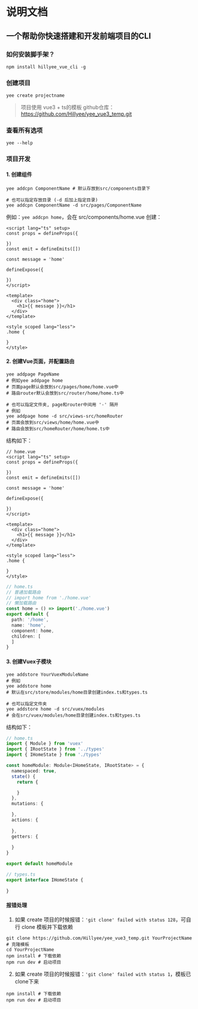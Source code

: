 # 说明文档

## 一个帮助你快速搭建和开发前端项目的CLI

### 如何安装脚手架？

```shell
npm install hillyee_vue_cli -g
```

### 创建项目

```shell
yee create projectname
```
> 项目使用 vue3 + ts的模板
> github仓库：https://github.com/Hillyee/yee_vue3_temp.git

### 查看所有选项

```shell
yee --help
```

### 项目开发

#### 1. 创建组件

```shell
yee addcpn ComponentName # 默认存放到src/components目录下

# 也可以指定存放目录 (-d 后加上指定目录)
yee addcpn ComponentName -d src/pages/ComponentName
```

例如：`yee addcpn home`，会在 src/components/home.vue 创建：

```vue
<script lang="ts" setup>
const props = defineProps({
  
})
const emit = defineEmits([])

const message = 'home'

defineExpose({
  
})
</script>

<template>
  <div class="home">
    <h1>{{ message }}</h1>
  </div>
</template>

<style scoped lang="less">
.home {

}
</style>
```

#### 2. 创建Vue页面，并配置路由

```shell
yee addpage PageName 
# 例如yee addpage home
# 页面page默认会放到src/pages/home/home.vue中
# 路由router默认会放到src/router/home/home.ts中

# 也可以指定文件夹, page和router中间用 '-' 隔开
# 例如
yee addpage home -d src/views-src/homeRouter
# 页面会放到src/views/home/home.vue中
# 路由会放到src/homeRouter/home/home.ts中
```

结构如下：

```vue
// home.vue
<script lang="ts" setup>
const props = defineProps({
  
})
const emit = defineEmits([])

const message = 'home'

defineExpose({
  
})
</script>

<template>
  <div class="home">
    <h1>{{ message }}</h1>
  </div>
</template>

<style scoped lang="less">
.home {

}
</style>
```

```ts
// home.ts
// 普通加载路由
// import home from './home.vue'
// 懒加载路由
const home = () => import('./home.vue')
export default {
  path: '/home',
  name: 'home',
  component: home,
  children: [
  ]
}
```

#### 3. 创建Vuex子模块

```shell
yee addstore YourVuexModuleName 
# 例如
yee addstore home
# 默认在src/store/modules/home目录创建index.ts和types.ts

# 也可以指定文件夹
yee addstore home -d src/vuex/modules 
# 会在src/vuex/modules/home目录创建index.ts和types.ts
```

结构如下：

```ts
// home.ts
import { Module } from 'vuex'
import { IRootState } from '../types'
import { IHomeState } from './types'

const homeModule: Module<IHomeState, IRootState> = {
  namespaced: true,
  state() {
    return {

    }
  },
  mutations: {

  },
  actions: {
   
  },
  getters: {
    
  }
}

export default homeModule
```

```ts
// types.ts
export interface IHomeState {
  
}
```

#### 报错处理

1. 如果 create 项目的时候报错：`'git clone' failed with status 128`，可自行 clone 模板并下载依赖

```shell
git clone https://github.com/Hillyee/yee_vue3_temp.git YourProjectName # 克隆模板
cd YourProjectName
npm install # 下载依赖
npm run dev # 启动项目
```

2. 如果 create 项目的时候报错：`'git clone' failed with status 1`，模板已 clone下来

```shell
npm install # 下载依赖
npm run dev # 启动项目
```

